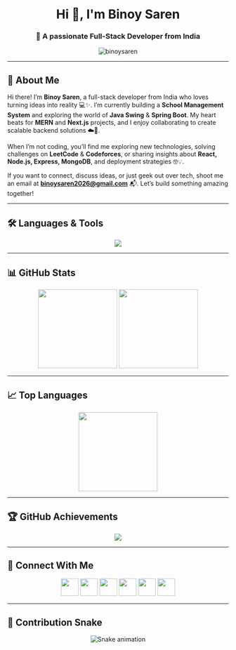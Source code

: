 <h1 align="center">Hi 👋, I'm Binoy Saren</h1>
<h3 align="center">🚀 A passionate Full-Stack Developer from India</h3>

<p align="center">
  <img src="https://komarev.com/ghpvc/?username=binoysaren&label=Profile%20Views&color=0e75b6&style=flat" alt="binoysaren" />
</p>

---

## 🌟 About Me
<p>
Hi there! I’m <strong>Binoy Saren</strong>, a full-stack developer from India who loves turning ideas into reality 💻✨. I’m currently building a <strong>School Management System</strong> and exploring the world of <strong>Java Swing</strong> & <strong>Spring Boot</strong>. My heart beats for <strong>MERN</strong> and <strong>Next.js</strong> projects, and I enjoy collaborating to create scalable backend solutions ☁️🚀.  

When I’m not coding, you’ll find me exploring new technologies, solving challenges on <strong>LeetCode</strong> & <strong>Codeforces</strong>, or sharing insights about <strong>React, Node.js, Express, MongoDB</strong>, and deployment strategies 🤓💡.  

If you want to connect, discuss ideas, or just geek out over tech, shoot me an email at <a href="mailto:binoysaren2026@gmail.com"><strong>binoysaren2026@gmail.com</strong></a> 📬. Let’s build something amazing together!
</p>


---

## 🛠️ Languages & Tools
<p align="center">
  <img src="https://skillicons.dev/icons?i=react,nodejs,express,mongodb,java,cpp,python,html,css,javascript,mysql,linux,qt" />
</p>

---

## 📊 GitHub Stats
<p align="center">
  <img src="https://github-readme-stats.vercel.app/api?username=binoysaren&show_icons=true&theme=tokyonight" height="180px"/>
  <img src="https://github-readme-streak-stats.herokuapp.com/?user=binoysaren&theme=tokyonight" height="180px"/>
</p>

---

## 📈 Top Languages
<p align="center">
  <img src="https://github-readme-stats.vercel.app/api/top-langs?username=binoysaren&show_icons=true&layout=compact&theme=tokyonight" height="180px"/>
</p>

---

## 🏆 GitHub Achievements
<p align="center">
  <img src="https://github-profile-trophy.vercel.app/?username=binoysaren&theme=algolia&margin-w=10&margin-h=10" />
</p>

---

## 🔗 Connect With Me
<p align="center">
  <a href="https://linkedin.com/in/binoy-saren-712070258"><img src="https://skillicons.dev/icons?i=linkedin" height="40"/></a>
  <a href="https://instagram.com/binoy__saren"><img src="https://skillicons.dev/icons?i=instagram" height="40"/></a>
  <a href="https://www.codechef.com/users/vivas_cascade"><img src="https://cdn.jsdelivr.net/npm/simple-icons@3/icons/codechef.svg" height="40" style="fill:white;"/></a>
  <a href="https://codeforces.com/profile/binoy_22"><img src="https://raw.githubusercontent.com/rahuldkjain/github-profile-readme-generator/master/src/images/icons/Social/codeforces.svg" height="40"/></a>
  <a href="https://leetcode.com/binoy_saren"><img src="https://skillicons.dev/icons?i=leetcode" height="40"/></a>
  <a href="https://auth.geeksforgeeks.org/user/binoyjwr5l"><img src="https://raw.githubusercontent.com/rahuldkjain/github-profile-readme-generator/master/src/images/icons/Social/geeks-for-geeks.svg" height="40"/></a>
</p>

---

## 🐍 Contribution Snake
<p align="center">
  <img src="https://raw.githubusercontent.com/binoysaren/binoysaren/output/github-contribution-grid-snake.svg" alt="Snake animation"/>
</p>
